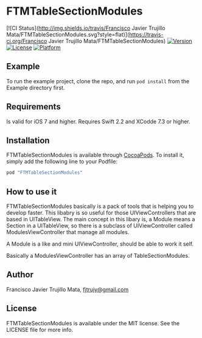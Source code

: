 # FTMTableSectionModules

[![CI Status](http://img.shields.io/travis/Francisco Javier Trujillo Mata/FTMTableSectionModules.svg?style=flat)](https://travis-ci.org/Francisco Javier Trujillo Mata/FTMTableSectionModules)
[![Version](https://img.shields.io/cocoapods/v/FTMTableSectionModules.svg?style=flat)](http://cocoapods.org/pods/FTMTableSectionModules)
[![License](https://img.shields.io/cocoapods/l/FTMTableSectionModules.svg?style=flat)](http://cocoapods.org/pods/FTMTableSectionModules)
[![Platform](https://img.shields.io/cocoapods/p/FTMTableSectionModules.svg?style=flat)](http://cocoapods.org/pods/FTMTableSectionModules)

## Example

To run the example project, clone the repo, and run `pod install` from the Example directory first.

## Requirements

Is valid for iOS 7 and higher.
Requires Swift 2.2 and XCodde 7.3 or higher.

## Installation

FTMTableSectionModules is available through [CocoaPods](http://cocoapods.org). To install
it, simply add the following line to your Podfile:

```ruby
pod "FTMTableSectionModules"
```

## How to use it

FTMTableSectionModules basically is a pack of tools that is helping you to develop faster. This libabry is so useful for those UIViewControllers that are based in UITableView.
The main concept in this libary is, a Module means a Section in a UITableView, so there is a subclass of UIViewController called ModulesViewController that manage all modules.

A Module is a like and mini UIViewController, should be able to work it self.

Basically a ModulesViewController has an array of TableSectionModules.

## Author

Francisco Javier Trujillo Mata, fjtrujy@gmail.com

## License

FTMTableSectionModules is available under the MIT license. See the LICENSE file for more info.
